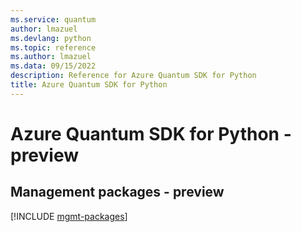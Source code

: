 ```yaml
---
ms.service: quantum
author: lmazuel
ms.devlang: python
ms.topic: reference
ms.author: lmazuel
ms.data: 09/15/2022
description: Reference for Azure Quantum SDK for Python
title: Azure Quantum SDK for Python
---
```

# Azure Quantum SDK for Python - preview

## Management packages - preview
[!INCLUDE [mgmt-packages](quantum-mgmt-index.md)]